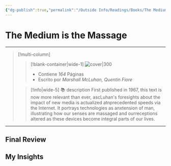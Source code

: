 ```yaml
---
{"dg-publish":true,"permalink":"/Outside Info/Readings/Books/The Medium is the Massage/","title":"The Medium is the Massage","created":"Saturday, 2023-09-09, 6:04:12 pm","updated":"2023-09-19T17:38"}
---
```



# The Medium is the Massage

- - -
> [!multi-column]
> 
> > [!blank-container|wide-1]
> > ![cover|300](http://books.google.com/books/content?id=3sloAAAAIAAJ&printsec=frontcover&img=1&zoom=1&source=gbs_api)
> >- Contiene *164* Páginas
> >- Escrito por *Marshall McLuhan, Quentin Fiore*
> 
> > [!info|wide-5] 📚 description
> > First published in 1967, this text is now more relevant than ever, ascLuhan's foresights about the impact of new media is actualized atnprecedented speeds via the Internet. It portrays technologies as anxtension of man, illustrating how our senses are massaged and ourreceptions altered as these devices become integral parts of our lives.
> 

- - -

## Final Review

## My Insights
